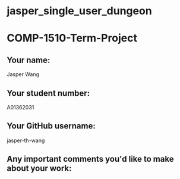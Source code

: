 # jasper_single_user_dungeon
# COMP-1510-Term-Project

## Your name:

Jasper Wang

## Your student number:

A01362031

## Your GitHub username:

jasper-th-wang

## Any important comments you'd like to make about your work:

